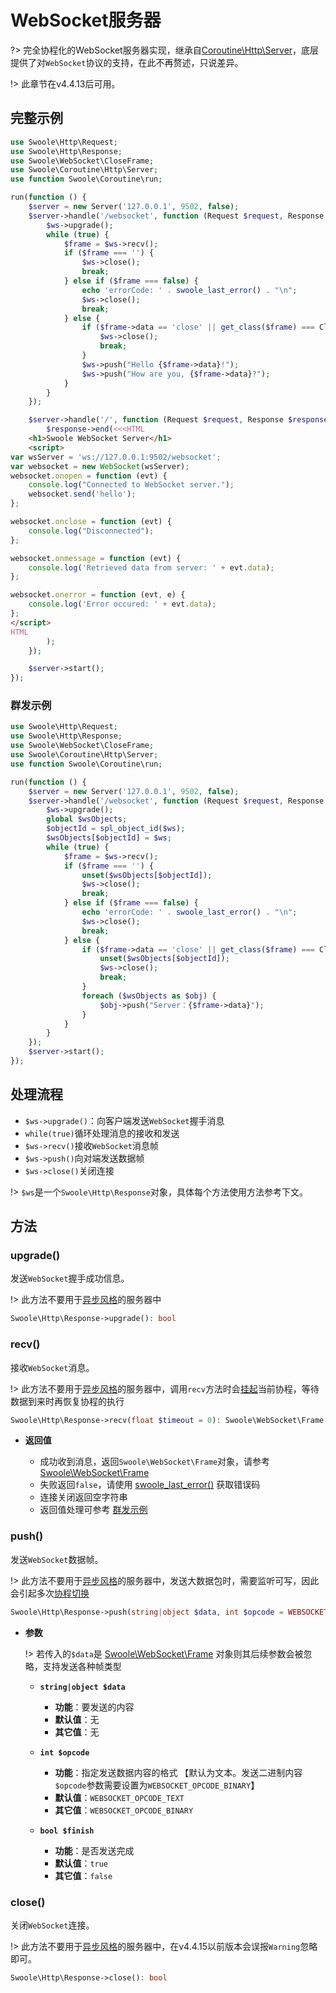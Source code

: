 # WebSocket服务器

?> 完全协程化的WebSocket服务器实现，继承自[Coroutine\Http\Server](/coroutine/http_server)，底层提供了对`WebSocket`协议的支持，在此不再赘述，只说差异。

!> 此章节在v4.4.13后可用。

## 完整示例

```php
use Swoole\Http\Request;
use Swoole\Http\Response;
use Swoole\WebSocket\CloseFrame;
use Swoole\Coroutine\Http\Server;
use function Swoole\Coroutine\run;

run(function () {
    $server = new Server('127.0.0.1', 9502, false);
    $server->handle('/websocket', function (Request $request, Response $ws) {
        $ws->upgrade();
        while (true) {
            $frame = $ws->recv();
            if ($frame === '') {
                $ws->close();
                break;
            } else if ($frame === false) {
                echo 'errorCode: ' . swoole_last_error() . "\n";
                $ws->close();
                break;
            } else {
                if ($frame->data == 'close' || get_class($frame) === CloseFrame::class) {
                    $ws->close();
                    break;
                }
                $ws->push("Hello {$frame->data}!");
                $ws->push("How are you, {$frame->data}?");
            }
        }
    });

    $server->handle('/', function (Request $request, Response $response) {
        $response->end(<<<HTML
    <h1>Swoole WebSocket Server</h1>
    <script>
var wsServer = 'ws://127.0.0.1:9502/websocket';
var websocket = new WebSocket(wsServer);
websocket.onopen = function (evt) {
    console.log("Connected to WebSocket server.");
    websocket.send('hello');
};

websocket.onclose = function (evt) {
    console.log("Disconnected");
};

websocket.onmessage = function (evt) {
    console.log('Retrieved data from server: ' + evt.data);
};

websocket.onerror = function (evt, e) {
    console.log('Error occured: ' + evt.data);
};
</script>
HTML
        );
    });

    $server->start();
});
```

### 群发示例

```php
use Swoole\Http\Request;
use Swoole\Http\Response;
use Swoole\WebSocket\CloseFrame;
use Swoole\Coroutine\Http\Server;
use function Swoole\Coroutine\run;

run(function () {
    $server = new Server('127.0.0.1', 9502, false);
    $server->handle('/websocket', function (Request $request, Response $ws) {
        $ws->upgrade();
        global $wsObjects;
        $objectId = spl_object_id($ws);
        $wsObjects[$objectId] = $ws;
        while (true) {
            $frame = $ws->recv();
            if ($frame === '') {
                unset($wsObjects[$objectId]);
                $ws->close();
                break;
            } else if ($frame === false) {
                echo 'errorCode: ' . swoole_last_error() . "\n";
                $ws->close();
                break;
            } else {
                if ($frame->data == 'close' || get_class($frame) === CloseFrame::class) {
                    unset($wsObjects[$objectId]);
                    $ws->close();
                    break;
                }
                foreach ($wsObjects as $obj) {
                    $obj->push("Server：{$frame->data}");
                }
            }
        }
    });
    $server->start();
});
```

## 处理流程

* `$ws->upgrade()`：向客户端发送`WebSocket`握手消息
* `while(true)`循环处理消息的接收和发送
* `$ws->recv()`接收`WebSocket`消息帧
* `$ws->push()`向对端发送数据帧
* `$ws->close()`关闭连接

!> `$ws`是一个`Swoole\Http\Response`对象，具体每个方法使用方法参考下文。

## 方法

### upgrade()

发送`WebSocket`握手成功信息。

!> 此方法不要用于[异步风格](/http_server)的服务器中

```php
Swoole\Http\Response->upgrade(): bool
```

### recv()

接收`WebSocket`消息。

!> 此方法不要用于[异步风格](/http_server)的服务器中，调用`recv`方法时会[挂起](/coroutine?id=协程调度)当前协程，等待数据到来时再恢复协程的执行

```php
Swoole\Http\Response->recv(float $timeout = 0): Swoole\WebSocket\Frame | false | string
```

* **返回值**

  * 成功收到消息，返回`Swoole\WebSocket\Frame`对象，请参考 [Swoole\WebSocket\Frame](/websocket_server?id=swoolewebsocketframe)
  * 失败返回`false`，请使用 [swoole_last_error()](/functions?id=swoole_last_error) 获取错误码
  * 连接关闭返回空字符串
  * 返回值处理可参考 [群发示例](/coroutine/ws_server?id=群发示例)

### push()

发送`WebSocket`数据帧。

!> 此方法不要用于[异步风格](/http_server)的服务器中，发送大数据包时，需要监听可写，因此会引起多次[协程切换](/coroutine?id=协程调度)

```php
Swoole\Http\Response->push(string|object $data, int $opcode = WEBSOCKET_OPCODE_TEXT, bool $finish = true): bool
```

* **参数** 

  !> 若传入的`$data`是 [Swoole\WebSocket\Frame](/websocket_server?id=swoolewebsocketframe) 对象则其后续参数会被忽略，支持发送各种帧类型

  * **`string|object $data`**

    * **功能**：要发送的内容
    * **默认值**：无
    * **其它值**：无

  * **`int $opcode`**

    * **功能**：指定发送数据内容的格式 【默认为文本。发送二进制内容`$opcode`参数需要设置为`WEBSOCKET_OPCODE_BINARY`】
    * **默认值**：`WEBSOCKET_OPCODE_TEXT`
    * **其它值**：`WEBSOCKET_OPCODE_BINARY`

  * **`bool $finish`**

    * **功能**：是否发送完成
    * **默认值**：`true`
    * **其它值**：`false`

### close()

关闭`WebSocket`连接。

!> 此方法不要用于[异步风格](/http_server)的服务器中，在v4.4.15以前版本会误报`Warning`忽略即可。

```php
Swoole\Http\Response->close(): bool
```
